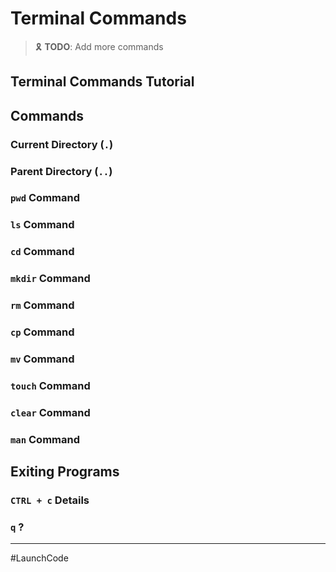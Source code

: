 # Terminal Commands

> :reminder_ribbon: **TODO**: Add more commands

## Terminal Commands Tutorial

## Commands

### Current Directory (`.`)

### Parent Directory (`..`)

### `pwd` Command

### `ls` Command

### `cd` Command

### `mkdir` Command

### `rm` Command

### `cp` Command

### `mv` Command

### `touch` Command

### `clear` Command

### `man` Command

## Exiting Programs

### `CTRL + c` Details

### `q` ?



---

#LaunchCode